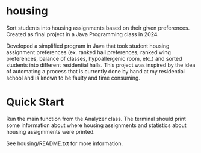 # housing
Sort students into housing assignments based on their given preferences. Created as final project in a Java Programming class in 2024. 

Developed a simplified program in Java that took student housing assignment preferences (ex. ranked hall preferences, ranked wing preferences, balance of classes, hypoallergenic room, etc.) and sorted students into different residential halls. 
This project was inspired by the idea of automating a process that is currently done by hand at my residential school and is known to be faulty and time consuming. 


# Quick Start
Run the main function from the Analyzer class. The terminal should print some information about where housing assignments and statistics about housing assigmments were printed. 

See housing/README.txt for more information. 
